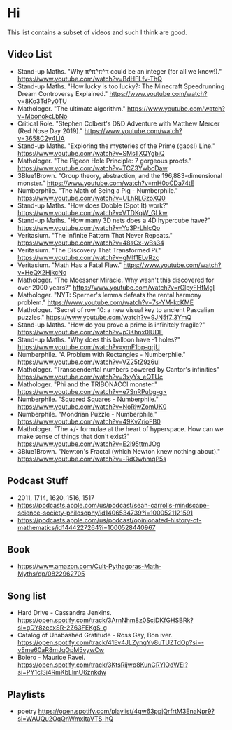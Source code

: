 # Hi

This list contains a subset of videos and such I think are good.

## Video List

- Stand-up Maths. "Why π^π^π^π could be an integer (for all we know!)." <https://www.youtube.com/watch?v=BdHFLfv-ThQ>
- Stand-up Maths. "How lucky is too lucky?: The Minecraft Speedrunning Dream Controversy Explained." <https://www.youtube.com/watch?v=8Ko3TdPy0TU>
- Mathologer. "The ultimate algorithm." <https://www.youtube.com/watch?v=MbonokcLbNo>
- Critical Role. "Stephen Colbert's D&D Adventure with Matthew Mercer (Red Nose Day 2019)." <https://www.youtube.com/watch?v=3658C2y4LlA>
- Stand-up Maths. "Exploring the mysteries of the Prime (gaps!) Line." <https://www.youtube.com/watch?v=SMsTXQYgbiQ>
- Mathologer. "The Pigeon Hole Principle: 7 gorgeous proofs." <https://www.youtube.com/watch?v=TCZ3YwbcDaw>
- 3Blue1Brown. "Group theory, abstraction, and the 196,883-dimensional monster." <https://www.youtube.com/watch?v=mH0oCDa74tE>
- Numberphile. "The Math of Being a Pig - Numberphile." <https://www.youtube.com/watch?v=ULhRLGzoXQ0>
- Stand-up Maths. "How does Dobble (Spot It) work?" <https://www.youtube.com/watch?v=VTDKqW_GLkw>
- Stand-up Maths. "How many 3D nets does a 4D hypercube have?" <https://www.youtube.com/watch?v=Yq3P-LhlcQo>
- Veritasium. "The Infinite Pattern That Never Repeats." <https://www.youtube.com/watch?v=48sCx-wBs34>
- Veritasium. "The Discovery That Transformed Pi." <https://www.youtube.com/watch?v=gMlf1ELvRzc>
- Veritasium. "Math Has a Fatal Flaw." <https://www.youtube.com/watch?v=HeQX2HjkcNo>
- Mathologer. "The Moessner Miracle. Why wasn't this discovered for over 2000 years?" <https://www.youtube.com/watch?v=rGlpyFHfMgI>
- Mathologer. "NYT: Sperner's lemma defeats the rental harmony problem." <https://www.youtube.com/watch?v=7s-YM-kcKME>
- Mathologer. "Secret of row 10: a new visual key to ancient Pascalian puzzles." <https://www.youtube.com/watch?v=9JN5f7_3YmQ>
- Stand-up Maths. "How do you prove a prime is infinitely fragile?" <https://www.youtube.com/watch?v=p3Khnx0lUDE>
- Stand-up Maths. "Why does this balloon have -1 holes?" <https://www.youtube.com/watch?v=ymF1bp-qrjU>
- Numberphile. "A Problem with Rectangles - Numberphile." <https://www.youtube.com/watch?v=VZ25tZ9z6uI>
- Mathologer. "Transcendental numbers powered by Cantor's infinities" <https://www.youtube.com/watch?v=3xyYs_eQTUc>
- Mathologer. "Phi and the TRIBONACCI monster." https://www.youtube.com/watch?v=e7SnRPubg-g>
- Numberphile. "Squared Squares - Numberphile." <https://www.youtube.com/watch?v=NoRjwZomUK0>
- Numberphile. "Mondrian Puzzle - Numberphile." <https://www.youtube.com/watch?v=49KvZrioFB0>
- Mathologer. "The +/- formulae at the heart of hyperspace. How can we make sense of things that don't exist?" <https://www.youtube.com/watch?v=E2l95ttmJOg>
- 3Blue1Brown. "Newton's Fractal (which Newton knew nothing about)." <https://www.youtube.com/watch?v=-RdOwhmqP5s>

## Podcast Stuff

- 2011, 1714, 1620, 1516, 1517
- https://podcasts.apple.com/us/podcast/sean-carrolls-mindscape-science-society-philosophy/id1406534739?i=1000521121591
- https://podcasts.apple.com/us/podcast/opinionated-history-of-mathematics/id1444227264?i=1000528440967

## Book

- https://www.amazon.com/Cult-Pythagoras-Math-Myths/dp/0822962705

## Song list

- Hard Drive - Cassandra Jenkins. <https://open.spotify.com/track/3ArnNhm8z0ScjDKfGHSBRk?si=gDY8zecxSR-2Z63FEKgS_g>
- Catalog of Unabashed Gratitude - Ross Gay, Bon iver. <https://open.spotify.com/track/41Ev4JLZynqYv8uTUZTdOp?si=-vEme60aR8mJqOpM5vywCw>
- Boléro - Maurice Ravel. <https://open.spotify.com/track/3KtsRijwp8KunCRYlOdWEi?si=PY1clSi4RmKbLlmU6znkdw>

## Playlists
- poetry <https://open.spotify.com/playlist/4gw63ppjQrfrtM3EnaNpr9?si=WAUQu2OqQnWmxltaVTS-hQ>
